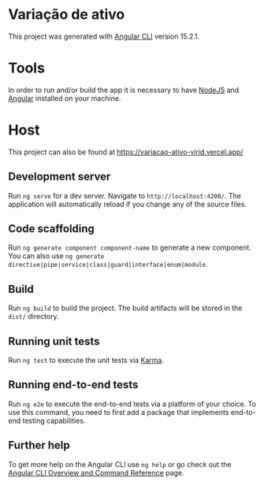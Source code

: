 # Variação de ativo

This project was generated with [Angular CLI](https://github.com/angular/angular-cli) version 15.2.1.

# Tools

In order to run and/or build the app it is necessary to have [NodeJS](https://nodejs.org/en/) and [Angular](https://github.com/angular/angular-cli) installed on your machine.

# Host

This project can also be found at https://variacao-ativo-virid.vercel.app/

## Development server

Run `ng serve` for a dev server. Navigate to `http://localhost:4200/`. The application will automatically reload if you change any of the source files.

## Code scaffolding

Run `ng generate component component-name` to generate a new component. You can also use `ng generate directive|pipe|service|class|guard|interface|enum|module`.

## Build

Run `ng build` to build the project. The build artifacts will be stored in the `dist/` directory.

## Running unit tests

Run `ng test` to execute the unit tests via [Karma](https://karma-runner.github.io).

## Running end-to-end tests

Run `ng e2e` to execute the end-to-end tests via a platform of your choice. To use this command, you need to first add a package that implements end-to-end testing capabilities.

## Further help

To get more help on the Angular CLI use `ng help` or go check out the [Angular CLI Overview and Command Reference](https://angular.io/cli) page.
